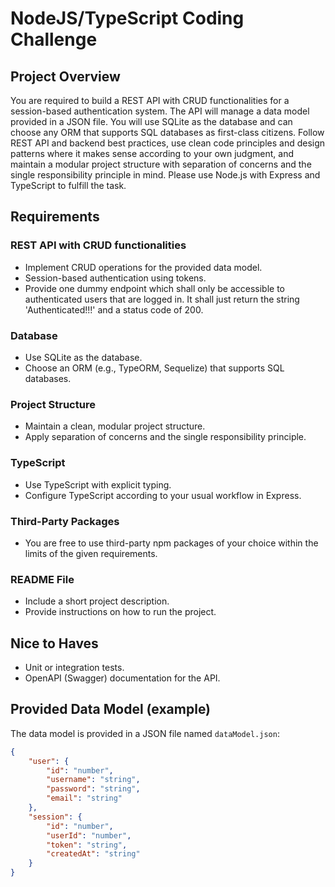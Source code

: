 # NodeJS/TypeScript Coding Challenge

## Project Overview

You are required to build a REST API with CRUD functionalities for a session-based authentication system. The API will manage a data model provided in a JSON file. You will use SQLite as the database and can choose any ORM that supports SQL databases as first-class citizens. Follow REST API and backend best practices, use clean code principles and design patterns where it makes sense according to your own judgment, and maintain a modular project structure with separation of concerns and the single responsibility principle in mind. Please use Node.js with Express and TypeScript to fulfill the task.

## Requirements

### REST API with CRUD functionalities

- Implement CRUD operations for the provided data model.
- Session-based authentication using tokens.
- Provide one dummy endpoint which shall only be accessible to authenticated users that are logged in. It shall just return the string 'Authenticated!!!' and a status code of 200.

### Database

- Use SQLite as the database.
- Choose an ORM (e.g., TypeORM, Sequelize) that supports SQL databases.

### Project Structure

- Maintain a clean, modular project structure.
- Apply separation of concerns and the single responsibility principle.

### TypeScript

- Use TypeScript with explicit typing.
- Configure TypeScript according to your usual workflow in Express.

### Third-Party Packages

- You are free to use third-party npm packages of your choice within the limits of the given requirements.

### README File

- Include a short project description.
- Provide instructions on how to run the project.

## Nice to Haves

- Unit or integration tests.
- OpenAPI (Swagger) documentation for the API.

## Provided Data Model (example)

The data model is provided in a JSON file named `dataModel.json`:

```json
{
    "user": {
        "id": "number",
        "username": "string",
        "password": "string",
        "email": "string"
    },
    "session": {
        "id": "number",
        "userId": "number",
        "token": "string",
        "createdAt": "string"
    }
}
```